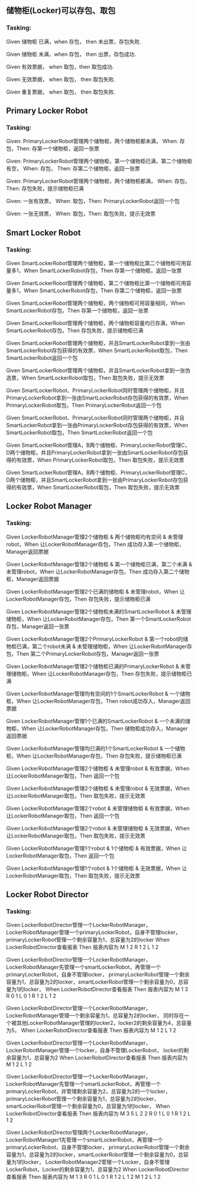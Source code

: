 ## 储物柜(Locker)可以存包、取包
### Tasking: 
Given 储物柜 已满，when 存包， then 未出票，存包失败.

Given 储物柜 未满，when 存包， then 出票，存包成功.

Given 有效票据， when 取包，then 取包成功.

Given 无效票据， when 取包， then 取包失败.

Given 重复票据， when 取包， then 取包失败.

## Primary Locker Robot
### Tasking: 
Given: PrimaryLockerRobot管理两个储物柜，两个储物柜都未满， When: 存包，Then: 存第一个储物柜，返回一张票

Given: PrimaryLockerRobot管理两个储物柜，第一个储物柜已满，第二个储物柜有空， When: 存包， Then: 存第二个储物柜，返回一张票

Given: PrimaryLockerRobot管理两个储物柜，两个储物柜都满， When: 存包， Then: 存包失败，提示储物柜已满

Given: 一张有效票， When: 取包，Then: PrimaryLockerRobot返回一个包

Given: 一张无效票， When: 取包，Then: 取包失败，提示无效票

## Smart Locker Robot
### Tasking: 
Given SmartLockerRobot管理两个储物柜，第一个储物柜比第二个储物柜可用容量多1，When SmartLockerRobot存包，Then 存第一个储物柜，返回一张票

Given SmartLockerRobot管理两个储物柜，第二个储物柜比第一个储物柜可用容量多1，When SmartLockerRobot存包，Then 存第二个储物柜，返回一张票

Given SmartLockerRobot管理两个储物柜，两个储物柜可用容量相同，When SmartLockerRobot存包，Then 存第一个储物柜，返回一张票

Given SmartLockerRobot管理两个储物柜，两个储物柜容量均已存满，When SmartLockerRobot存包，Then 存包失败，提示储物柜已满

Given SmartLockerRobot管理两个储物柜，并且SmartLockerRobot拿到一张由SmartLockerRobot存包获得的有效票，When SmartLockerRobot取包，Then SmartLockerRobot返回一个包

Given SmartLockerRobot管理两个储物柜，并且SmartLockerRobot拿到一张伪造票，When SmartLockerRobot取包，Then 取包失败，提示无效票

Given SmartLockerRobot、PrimaryLockerRobot同时管理两个储物柜，并且PrimaryLockerRobot拿到一张由SmartLockerRobot存包获得的有效票，When PrimaryLockerRobot取包，Then PrimaryLockerRobot返回一个包

Given SmartLockerRobot、PrimaryLockerRobot同时管理两个储物柜，并且SmartLockerRobot拿到一张由PrimaryLockerRobot存包获得的有效票，When SmartLockerRobot取包，Then SmartLockerRobot返回一个包

Given SmartLockerRobot管理A，B两个储物柜、PrimaryLockerRobot管理C，D两个储物柜，并且PrimaryLockerRobot拿到一张由SmartLockerRobot存包获得的有效票，When PrimaryLockerRobot取包，Then 取包失败，提示无效票

Given SmartLockerRobot管理A，B两个储物柜、PrimaryLockerRobot管理C，D两个储物柜，并且SmartLockerRobot拿到一张由PrimaryLockerRobot存包获得的有效票，When SmartLockerRobot取包，Then 取包失败，提示无效票

## Locker Robot Manager
### Tasking: 
Given LockerRobotManager管理2个储物柜 & 两个储物柜均有空间 & 未管理robot，When 让LockerRobotManager存包，Then 成功存入第一个储物柜，Manager返回票据

Given LockerRobotManager管理2个储物柜 & 第一个储物柜已满，第二个未满 & 未管理robot，When 让LockerRobotManager存包，Then 成功存入第二个储物柜，Manager返回票据

Given LockerRobotManager管理2个已满的储物柜 & 未管理robot，When 让LockerRobotManager存包，Then 存包失败，提示储物柜已满


Given LockerRobotManager管理2个储物柜未满的SmartLockerRobot & 未管理储物柜，When 让LockerRobotManager存包，Then 第一个SmartLockerRobot存包，Manager返回一张票

Given LockerRobotManager管理2个PrimaryLockerRobot & 第一个robot的储物柜已满，第二个robot未满 & 未管理储物柜，When 让LockerRobotManager存包，Then 第二个PrimaryLockerRobot存包，Manager返回一张票

Given LockerRobotManager管理2个储物柜已满的PrimaryLockerRobot & 未管理储物柜，When 让LockerRobotManager存包，Then 存包失败，提示储物柜已满


Given LockerRobotManager管理均有空间的1个SmartLockerRobot & 一个储物柜，When 让LockerRobotManager存包，Then robot成功存入，Manager返回票据

Given LockerRobotManager管理1个已满的SmartLockerRobot & 一个未满的储物柜，When 让LockerRobotManager存包，Then 储物柜成功存入，Manager返回票据

Given LockerRobotManager管理均已满的1个SmartLockerRobot & 一个储物柜，When 让LockerRobotManager存包，Then 存包失败，提示储物柜已满


Given LockerRobotManager管理2个储物柜 & 未管理robot & 有效票据，When 让LockerRobotManager取包，Then 返回一个包

Given LockerRobotManager管理2个储物柜 & 未管理robot & 无效票据，When 让LockerRobotManager取包，Then 取包失败，提示无效票

Given LockerRobotManager管理2个robot & 未管理储物柜 & 有效票据，When 让LockerRobotManager取包，Then 返回一个包

Given LockerRobotManager管理2个robot & 未管理储物柜 & 无效票据，When 让LockerRobotManager取包，Then 取包失败，提示无效票

Given LockerRobotManager管理1个robot & 1个储物柜 & 有效票据，When 让LockerRobotManager取包，Then 返回一个包

Given LockerRobotManager管理1个robot & 1个储物柜 & 无效票据，When 让LockerRobotManager取包，Then 取包失败，提示无效票

## Locker Robot Director
### Tasking:
Given LockerRobotDirector管理一个LockerRobotManager， LockerRobotManager管理一个primaryLockerRobot，自身不管理locker，
primaryLockerRobot管理一个剩余容量为1，总容量为2的locker
When LockerRobotDirector查看报表
Then 报表内容为
M 1 2
	R 1 2
		L 1 2

Given LockerRobotDirector管理一个LockerRobotManager，LockerRobotManager先管理一个smartLockerRobot，再管理一个primaryLockerRobot，自身不管理locker，
primaryLockerRobot管理一个剩余容量为1，总容量为2的locker，smartLockerRobot管理一个剩余容量为0，总容量为1的locker，
When LockerRobotDirector查看报表
Then 报表内容为
M 1 3
    R 0 1
	    L 0 1
	R 1 2
		L 1 2

Given LockerRobotDirector管理一个LockerRobotManager，LockerRobotManager管理一个剩余容量为1，总容量为2的locker，
同时存在一个被其他LockerRobotManager管理的locker2，locker2的剩余容量为4，总容量为5，
When LockerRobotDirector查看报表
Then 报表内容为
M 1 2
	L 1 2

Given LockerRobotDirector管理一个LockerRobotManager， LockerRobotManager管理一个locker，自身不管理LockerRobot，
locker的剩余容量为1，总容量为2
When LockerRobotDirector查看报表
Then 报表内容为
M 1 2
	L 1 2

Given LockerRobotDirector管理一个LockerRobotManager， LockerRobotManager先管理一个smartLockerRobot，再管理一个primaryLockerRobot，并管理剩余容量为2，总容量为2的一个locker，
primaryLockerRobot管理一个剩余容量为1，总容量为2的locker，smartLockerRobot管理一个剩余容量为0，总容量为1的locker，
When LockerRobotDirector查看报表
Then 报表内容为
M 3 5
    L 2 2
    R 0 1
        L 0 1
	R 1 2
		L 1 2

Given LockerRobotDirector管理两个LockerRobotManager，
LockerRobotManager1先管理一个smartLockerRobot，再管理一个primaryLockerRobot，自身不管理locker，
primaryLockerRobot管理一个剩余容量为1，总容量为2的locker，smartLockerRobot管理一个剩余容量为0，总容量为1的locker，
LockerRobotManager2管理一个Locker，自身不管理LockerRobot，Locker的剩余容量为1，总容量为2
When LockerRobotDirector查看报表
Then 报表内容为
M 1 3
    R 0 1
	    L 0 1
	R 1 2
		L 1 2
M 1 2
    L 1 2

